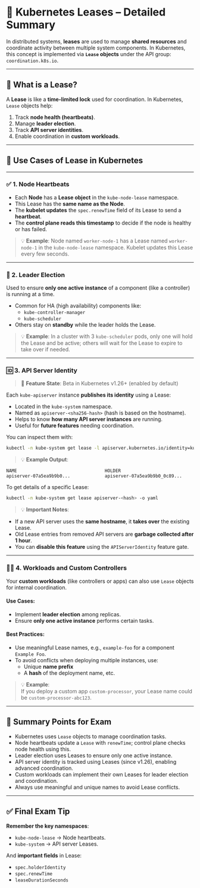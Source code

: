 
# 📘 Kubernetes Leases – Detailed Summary

In distributed systems, **leases** are used to manage **shared resources** and coordinate activity between multiple system components. In Kubernetes, this concept is implemented via **`Lease` objects** under the API group: `coordination.k8s.io`.

---

## 🔐 What is a Lease?

A **Lease** is like a **time-limited lock** used for coordination. In Kubernetes, `Lease` objects help:

1. Track **node health (heartbeats)**.
2. Manage **leader election**.
3. Track **API server identities**.
4. Enable coordination in **custom workloads**.

---

## 🧠 Use Cases of Lease in Kubernetes

---

### ✅ 1. Node Heartbeats

- Each **Node** has a **Lease object** in the `kube-node-lease` namespace.
- This Lease has the **same name as the Node**.
- The **kubelet updates** the `spec.renewTime` field of its Lease to send a **heartbeat**.
- The **control plane reads this timestamp** to decide if the node is healthy or has failed.

> 💡 **Example**: Node named `worker-node-1` has a Lease named `worker-node-1` in the `kube-node-lease` namespace. Kubelet updates this Lease every few seconds.

---

### 👑 2. Leader Election

Used to ensure **only one active instance** of a component (like a controller) is running at a time.

- Common for HA (high availability) components like:
  - `kube-controller-manager`
  - `kube-scheduler`
- Others stay on **standby** while the leader holds the Lease.

> 💡 **Example**: In a cluster with 3 `kube-scheduler` pods, only one will hold the Lease and be active; others will wait for the Lease to expire to take over if needed.

---

### 🆔 3. API Server Identity

> 🧪 **Feature State**: Beta in Kubernetes v1.26+ (enabled by default)

Each `kube-apiserver` instance **publishes its identity** using a Lease:

- Located in the `kube-system` namespace.
- Named as `apiserver-<sha256-hash>` (hash is based on the hostname).
- Helps to know **how many API server instances** are running.
- Useful for **future features** needing coordination.

You can inspect them with:

```sh
kubectl -n kube-system get lease -l apiserver.kubernetes.io/identity=kube-apiserver
```

> 💡 **Example Output**:
```text
NAME                                 HOLDER
apiserver-07a5ea9b9b0...             apiserver-07a5ea9b9b0_0c89...
```

To get details of a specific Lease:

```sh
kubectl -n kube-system get lease apiserver-<hash> -o yaml
```

> 💡 **Important Notes**:
- If a new API server uses the **same hostname**, it **takes over** the existing Lease.
- Old Lease entries from removed API servers are **garbage collected after 1 hour**.
- You can **disable this feature** using the `APIServerIdentity` feature gate.

---

### 👷‍♂️ 4. Workloads and Custom Controllers

Your **custom workloads** (like controllers or apps) can also use `Lease` objects for internal coordination.

#### Use Cases:
- Implement **leader election** among replicas.
- Ensure **only one active instance** performs certain tasks.

#### Best Practices:
- Use meaningful Lease names, e.g., `example-foo` for a component `Example Foo`.
- To avoid conflicts when deploying multiple instances, use:
  - Unique **name prefix**
  - A **hash** of the deployment name, etc.

> 💡 **Example**:  
If you deploy a custom app `custom-processor`, your Lease name could be `custom-processor-abc123`.

---

## 📝 Summary Points for Exam

- Kubernetes uses `Lease` objects to manage coordination tasks.
- Node heartbeats update a `Lease` with `renewTime`; control plane checks node health using this.
- Leader election uses Leases to ensure only one active instance.
- API server identity is tracked using Leases (since v1.26), enabling advanced coordination.
- Custom workloads can implement their own Leases for leader election and coordination.
- Always use meaningful and unique names to avoid Lease conflicts.

---

## ✅ Final Exam Tip

**Remember the key namespaces**:
- `kube-node-lease` → Node heartbeats.
- `kube-system` → API server Leases.

And **important fields** in Lease:
- `spec.holderIdentity`
- `spec.renewTime`
- `leaseDurationSeconds`
